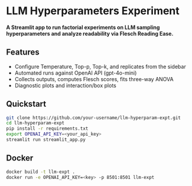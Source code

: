 # LLM Hyperparameters Experiment

**A Streamlit app to run factorial experiments on LLM sampling hyperparameters and analyze readability via Flesch Reading Ease.**

## Features
- Configure Temperature, Top-p, Top-k, and replicates from the sidebar  
- Automated runs against OpenAI API (gpt-4o-mini)  
- Collects outputs, computes Flesch scores, fits three-way ANOVA  
- Diagnostic plots and interaction/box plots  

## Quickstart

```bash
git clone https://github.com/your-username/llm-hyperparam-expt.git
cd llm-hyperparam-expt
pip install -r requirements.txt
export OPENAI_API_KEY=<your_api_key>
streamlit run streamlit_app.py
```

## Docker

```bash
docker build -t llm-expt .
docker run -e OPENAI_API_KEY=<key> -p 8501:8501 llm-expt
```
